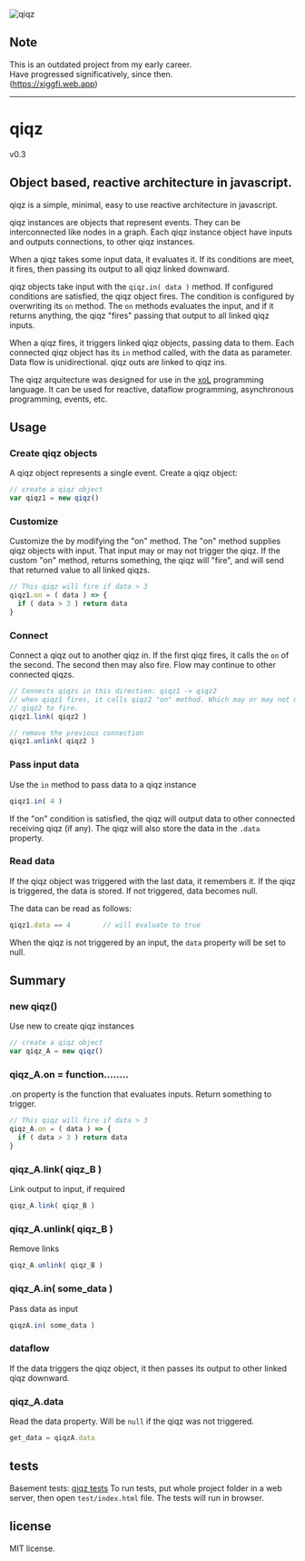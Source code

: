 ![qiqz](https://lignx.github.io/qiqz/img/qiqz.svg)

## Note
This is an outdated project from my early career.\
Have progressed significatively, since then.\
(https://xiggfi.web.app)

---------------------------------------------------

# qiqz
v0.3

## Object based, reactive architecture in javascript.

qiqz is a simple, minimal, easy to use reactive architecture in javascript.

qiqz instances are objects that represent events. They can be interconnected
like nodes in a graph. Each qiqz instance object have inputs and outputs
connections, to other qiqz instances.

When a qiqz takes some input data, it evaluates it. If its conditions are
meet, it fires, then passing its output to all qiqz linked downward.

qiqz objects take input with the ```qiqz.in( data )```
method. If configured conditions are satisfied, the qiqz object fires.
The condition is configured by overwriting its ```on``` method.
The ```on``` methods evaluates the input, and if it returns anything,
the qiqz "fires" passing that output to all linked qiqz inputs.

When a qiqz fires, it triggers linked qiqz objects, passing data
to them. Each connected qiqz object has its ```in``` method called, with the
data as parameter. Data flow is unidirectional. qiqz outs are linked
to qiqz ins.

The qiqz arquitecture was designed for use in the [xoL](https://lignx.github.io/xoL/)
programming language. It can be used for reactive, dataflow programming,
asynchronous programming, events, etc.

## Usage

### Create qiqz objects
A qiqz object represents a single event. Create a qiqz object:

```javascript
// create a qiqz object
var qiqz1 = new qiqz()
```

### Customize
 Customize the  by modifying the "on" method. The "on" method supplies
 qiqz objects with input. That input may or may not trigger the qiqz.
 If the custom "on" method, returns something, the qiqz will "fire",
 and will send that returned value to all linked qiqzs.
```javascript
// This qiqz will fire if data > 3
qiqz1.on = ( data ) => {
  if ( data > 3 ) return data
}
```

### Connect
Connect a qiqz out to another qiqz in. If the first qiqz fires, it calls
the ```on``` of the second. The second then may also fire. Flow may continue to
other connected qiqzs.
```javascript
// Connects qiqzs in this direction: qiqz1 -> qiqz2
// when qiqz1 fires, it calls qiqz2 "on" method. Which may or may not make
// qiqz2 to fire.
qiqz1.link( qiqz2 )

// remove the previous connection
qiqz1.unlink( qiqz2 )
```

### Pass input data
Use the ```in``` method to pass data to a qiqz instance
```javascript
qiqz1.in( 4 )
```
If the "on" condition is satisfied, the qiqz will output data to
other connected receiving qiqz (if any). The qiqz will also store
the data in the ```.data``` property.


### Read data
If the qiqz object was triggered with the last data, it remembers it.
If the qiqz is triggered, the data is stored. If not triggered, data
becomes null.

The data can be read as follows:
```javascript
qiqz1.data == 4        // will evaluate to true
```
When the qiqz is not triggered by an input, the ```data``` property will
be set to null.


## Summary

### new qiqz()
Use new to create qiqz instances
```javascript
// create a qiqz object
var qiqz_A = new qiqz()
```

### qiqz_A.on = function........
.on property is the function that evaluates inputs.
Return something to trigger.
```javascript
// This qiqz will fire if data > 3
qiqz_A.on = ( data ) => {
  if ( data > 3 ) return data
}
```

### qiqz_A.link( qiqz_B )
Link output to input, if required
```javascript
qiqz_A.link( qiqz_B )
```

### qiqz_A.unlink( qiqz_B )
Remove links
```javascript
qiqz_A.unlink( qiqz_B )
```

### qiqz_A.in( some_data )
Pass data as input
```javascript
qiqzA.in( some_data )
```
### dataflow
If the data triggers the qiqz object, it then passes its output to
other linked qiqz downward.

### qiqz_A.data
Read the data property. Will be ```null``` if the qiqz was not triggered.
```javascript
get_data = qiqzA.data
```

## tests
Basement tests: [qiqz tests](https://lignx.github.io/qiqz/test/)
To run tests, put whole project folder in a web server, then open
`test/index.html` file. The tests will run in browser.

## license
MIT license.
